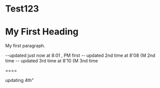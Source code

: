 # Test123

<!DOCTYPE html>
<html>
<body>

<h1>My First Heading</h1>
<p>My first paragraph.</p>
--updated just now at 8:01 , PM first
-- updated 2nd time at 8'08 {M 2nd time
-- updated 3rd time at 8'10 {M 3nd time

====

updating 4th"

</body>
</html>
